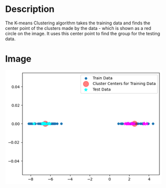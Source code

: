 # Description
The K-means Clustering algorithm takes the training data and finds the center point of the clusters made by the data - which is shown as a red circle on the image. It uses this center point to find the group for the testing data.

# Image
![K-Means Clustering Image](kmeansclusteringimage.png)
